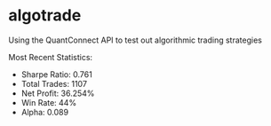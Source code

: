 # algotrade
Using the QuantConnect API to test out algorithmic trading strategies

Most Recent Statistics:
- Sharpe Ratio: 0.761
- Total Trades: 1107
- Net Profit: 36.254%
- Win Rate: 44%
- Alpha: 0.089
